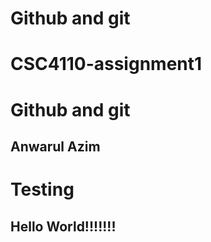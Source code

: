 # Github and git
# CSC4110-assignment1
# Github and git
## Anwarul Azim
# Testing
## Hello World!!!!!!!

